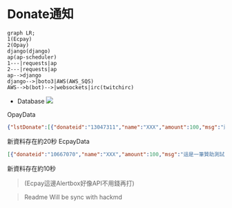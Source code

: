 # Donate通知

```mermaid
graph LR;
1(Ecpay)
2(Opay)
django(django)
ap(ap-scheduler)
1---|requests|ap
2---|requests|ap
ap-->django
django-->|boto3|AWS(AWS_SQS)
AWS-->b(bot)-->|websockets|irc(twitchirc)
```
* Database
![](https://i.imgur.com/P92PMcd.png)


OpayData
```json
{"lstDonate":[{"donateid":"13047311","name":"XXX","amount":100,"msg":"這是一筆贊助測試～"}],"settings":{"BgColor":"#00FF00","FontAnimate":"Wiggle","MsgTemplate":"非常感謝 {name} 贊助 {amount} 元!!","AlertSound":"","AlertSec":5,"AlertStyle":1,"TTSStatus":1,"TTSVolume":100,"AlertSoundVolume":100,"FontSize":50}}
```
新資料存在約20秒
EcpayData
```json
[{"donateid":"10667070","name":"XXX","amount":100,"msg":"這是一筆贊助測試～"}]
```
新資料存在約10秒
>(Ecpay這邊Alertbox好像API不用錢再打)

> Readme Will be sync with hackmd